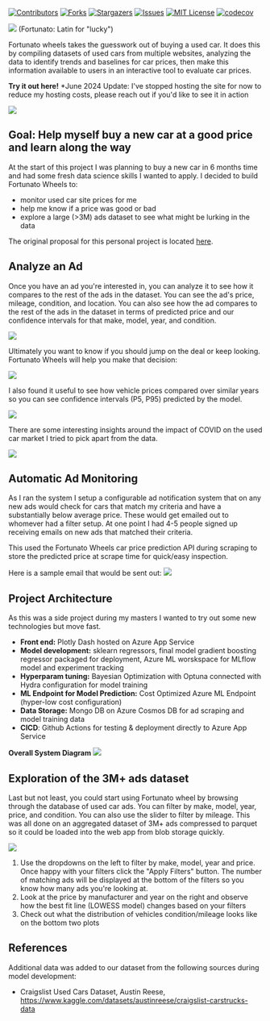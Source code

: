 [![Contributors][contributors-shield]][contributors-url]
[![Forks][forks-shield]][forks-url]
[![Stargazers][stars-shield]][stars-url]
[![Issues][issues-shield]][issues-url]
[![MIT License][license-shield]][license-url]
[![codecov][codecov-shield]][codecov-url]

![](assets/fortunato-wheels-logo-blue-white.png)
(Fortunato: Latin for "lucky")

Fortunato wheels takes the guesswork out of buying a used car. It does this by compiling datasets of used cars from multiple websites, analyzing the data to identify trends and baselines for car prices, then make this information available to users in an interactive tool to evaluate car prices.

**Try it out here!** *June 2024 Update: I've stopped hosting the site for now to reduce my hosting costs, please reach out if you'd like to see it in action

![](assets/fortunato-wheels-homepage.png)

## Goal: Help myself buy a new car at a good price and learn along the way

At the start of this project I was planning to buy a new car in 6 months time and had some fresh data science skills I wanted to apply. I decided to build Fortunato Wheels to:
- monitor used car site prices for me
- help me know if a price was good or bad
- explore a large (>3M) ads dataset to see what might be lurking in the data

The original proposal for this personal project is located [here](PROPOSAL.md).

## Analyze an Ad

Once you have an ad you're interested in, you can analyze it to see how it compares to the rest of the ads in the dataset. You can see the ad's price, mileage, condition, and location. You can also see how the ad compares to the rest of the ads in the dataset in terms of predicted price and our confidence intervals for that make, model, year, and condition.

![](src/assets/2023-06-19-ai-for-used-cars/fwheel-analyze-ads-page.png)

Ultimately you want to know if you should jump on the deal or keep looking. Fortunato Wheels will help you make that decision:

![](src/assets/2023-07-12_when-will-used-car-prices-go-down/analyze-an-ad-example.png)

I also found it useful to see how vehicle prices compared over similar years so you can see confidence intervals (P5, P95) predicted by the model.

![](src/assets/2023-06-19-ai-for-used-cars/crv-price-bands.png)

There are some interesting insights around the impact of COVID on the used car market I tried to pick apart from the data.

![](src/assets/2023-07-12_when-will-used-car-prices-go-down/used-car-prices-peak.png)

## Automatic Ad Monitoring

As I ran the system I setup a configurable ad notification system that on any new ads would check for cars that match my criteria and have a substantially below average price. These would get emailed out to whomever had a filter setup. At one point I had 4-5 people signed up receiving emails on new ads that matched their criteria.

This used the Fortunato Wheels car price prediction API during scraping to store the predicted price at scrape time for quick/easy inspection.

Here is a sample email that would be sent out:
![](/assets/sample-fortunato-wheels-email.png)

## Project Architecture

As this was a side project during my masters I wanted to try out some new technologies but move fast.

- **Front end:** Plotly Dash hosted on Azure App Service
- **Model development:** sklearn regressors, final model gradient boosting regressor packaged for deployment, Azure ML worskspace for MLflow model and experiment tracking
- **Hyperparam tuning:** Bayesian Optimization with Optuna connected with Hydra configuration for model training  
- **ML Endpoint for Model Prediction:** Cost Optimized Azure ML Endpoint (hyper-low cost configuration)
- **Data Storage:** Mongo DB on Azure Cosmos DB for ad scraping and model training data 
- **CICD**: Github Actions for testing & deployment directly to Azure App Service
  
**Overall System Diagram**
![](assets/fortunato-wheels-system-diagram.png)

## Exploration of the 3M+ ads dataset

Last but not least, you could start using Fortunato wheel by browsing through the database of used car ads. You can filter by make, model, year, price, and condition. You can also use the slider to filter by mileage. This was all done on an aggregated dataset of 3M+ ads compressed to parquet so it could be loaded into the web app from blob storage quickly.

![](assets/fortunato-wheels-demo.gif)

1. Use the dropdowns on the left to filter by make, model, year and price. Once happy with your filters click the "Apply Filters" button. The number of matching ads will be displayed at the bottom of the filters so you know how many ads you're looking at.
2. Look at the price by manufacturer and year on the right and observe how the best fit line (LOWESS model) changes based on your filters
3. Check out what the distribution of vehicles condition/mileage looks like on the bottom two plots


## References

Additional data was added to our dataset from the following sources during model development:
- Craigslist Used Cars Dataset, Austin Reese, https://www.kaggle.com/datasets/austinreese/craigslist-carstrucks-data

[contributors-shield]: https://img.shields.io/github/contributors/tieandrews/fortunato-wheels.svg?style=for-the-badge
[contributors-url]: https://github.com/tieandrews/fortunato-wheels/graphs/contributors
[forks-shield]: https://img.shields.io/github/forks/tieandrews/fortunato-wheels.svg?style=for-the-badge
[forks-url]: https://github.com/tieandrews/fortunato-wheels/network/members
[stars-shield]: https://img.shields.io/github/stars/tieandrews/fortunato-wheels.svg?style=for-the-badge
[stars-url]: https://github.com/tieandrews/fortunato-wheels/stargazers
[issues-shield]: https://img.shields.io/github/issues/tieandrews/fortunato-wheels.svg?style=for-the-badge
[issues-url]: https://github.com/tieandrews/fortunato-wheels/issues
[license-shield]: https://img.shields.io/github/license/tieandrews/fortunato-wheels.svg?style=for-the-badge
[license-url]: https://github.com/tieandrews/fortunato-wheels/blob/master/LICENSE.txt
[codecov-shield]: https://img.shields.io/codecov/c/github/tieandrews/fortunato-wheels?style=for-the-badge
[codecov-url]: https://codecov.io/gh/tieandrews/fortunato-wheels
